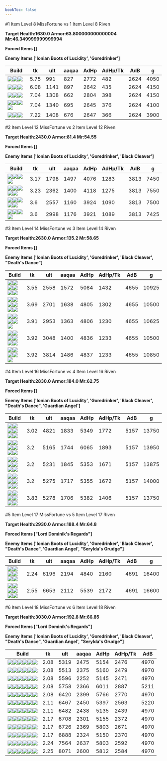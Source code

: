 ```yaml
---
bookToc: false
---
```


#1 Item Level 8 MissFortune vs 1 Item Level 8 Riven

**Target Health:1630.0 Armor:63.800000000000004 Mr:46.349999999999994**


**Forced Items []**


**Enemy Items ['Ionian Boots of Lucidity', 'Goredrinker']**




Build | tk | ult | aaqaa | AdHp | AdHp/Tk | AdB | g
-|-|-|-|-|-|-|-
![](/item/3153.png)![](/item/1001.png)![](/item/1055.png)|5.75|991|827|2772|482|2624|4050
![](/item/6671.png)![](/item/1001.png)![](/item/1055.png)|6.08|1141|897|2642|435|2624|4150
![](/item/3074.png)![](/item/1001.png)![](/item/1055.png)|7.04|1308|662|2804|398|2624|4150
![](/item/6676.png)![](/item/1001.png)![](/item/1055.png)![](/item/1036.png)|7.04|1340|695|2645|376|2624|4100
![](/item/3142.png)![](/item/1055.png)![](/item/1036.png)|7.22|1408|676|2647|366|2624|3900




























































#2 Item Level 12 MissFortune vs 2 Item Level 12 Riven

**Target Health:2430.0 Armor:81.4 Mr:54.55**


**Forced Items []**


**Enemy Items ['Ionian Boots of Lucidity', 'Goredrinker', 'Black Cleaver']**




Build | tk | ult | aaqaa | AdHp | AdHp/Tk | AdB | g
-|-|-|-|-|-|-|-
![](/item/3153.png)![](/item/6671.png)![](/item/1001.png)![](/item/1055.png)|3.17|1798|1497|4076|1283|3813|7450
![](/item/3153.png)![](/item/3142.png)![](/item/1055.png)![](/item/1036.png)![](/item/1036.png)|3.23|2362|1400|4118|1275|3813|7550
![](/item/6676.png)![](/item/3031.png)![](/item/1001.png)![](/item/1055.png)![](/item/1036.png)|3.6|2557|1160|3924|1090|3813|7500
![](/item/6676.png)![](/item/3142.png)![](/item/1055.png)![](/item/1037.png)|3.6|2998|1176|3921|1089|3813|7425




























































#3 Item Level 14 MissFortune vs 3 Item Level 14 Riven

**Target Health:2630.0 Armor:135.2 Mr:58.65**


**Forced Items []**


**Enemy Items ['Ionian Boots of Lucidity', 'Goredrinker', 'Black Cleaver', "Death's Dance"]**




Build | tk | ult | aaqaa | AdHp | AdHp/Tk | AdB | g
-|-|-|-|-|-|-|-
![](/item/3153.png)![](/item/3033.png)![](/item/6676.png)![](/item/1001.png)![](/item/1055.png)![](/item/1037.png)|3.55|2558|1572|5084|1432|4655|10925
![](/item/6671.png)![](/item/3036.png)![](/item/6676.png)![](/item/1001.png)![](/item/1055.png)![](/item/1036.png)|3.69|2701|1638|4805|1302|4655|10500
![](/item/3142.png)![](/item/3036.png)![](/item/3091.png)![](/item/1055.png)![](/item/1037.png)|3.91|2953|1363|4806|1230|4655|10625
![](/item/6676.png)![](/item/3031.png)![](/item/3036.png)![](/item/1001.png)![](/item/1055.png)![](/item/1036.png)|3.92|3048|1400|4836|1233|4655|10500
![](/item/6676.png)![](/item/3142.png)![](/item/3036.png)![](/item/1055.png)![](/item/1038.png)|3.92|3814|1486|4837|1233|4655|10850




























































#4 Item Level 16 MissFortune vs 4 Item Level 16 Riven

**Target Health:2830.0 Armor:184.0 Mr:62.75**


**Forced Items []**


**Enemy Items ['Ionian Boots of Lucidity', 'Goredrinker', 'Black Cleaver', "Death's Dance", 'Guardian Angel']**




Build | tk | ult | aaqaa | AdHp | AdHp/Tk | AdB | g
-|-|-|-|-|-|-|-
![](/item/6676.png)![](/item/3142.png)![](/item/3036.png)![](/item/3095.png)![](/item/1038.png)![](/item/1036.png)|3.02|4821|1833|5349|1772|5157|13750
![](/item/6676.png)![](/item/3142.png)![](/item/3036.png)![](/item/3072.png)![](/item/1038.png)![](/item/1036.png)|3.2|5165|1744|6065|1893|5157|13950
![](/item/6676.png)![](/item/3142.png)![](/item/3036.png)![](/item/6695.png)![](/item/1038.png)![](/item/1037.png)|3.2|5231|1845|5353|1671|5157|13875
![](/item/6676.png)![](/item/3142.png)![](/item/3036.png)![](/item/3179.png)![](/item/1038.png)![](/item/1038.png)|3.2|5275|1717|5355|1672|5157|14000
![](/item/6676.png)![](/item/3142.png)![](/item/3036.png)![](/item/6696.png)![](/item/1038.png)![](/item/1036.png)|3.83|5278|1706|5382|1406|5157|13750




























































#5 Item Level 17 MissFortune vs 5 Item Level 17 Riven

**Target Health:2930.0 Armor:188.4 Mr:64.8**


**Forced Items ["Lord Dominik's Regards"]**


**Enemy Items ['Ionian Boots of Lucidity', 'Goredrinker', 'Black Cleaver', "Death's Dance", 'Guardian Angel', "Serylda's Grudge"]**




Build | tk | ult | aaqaa | AdHp | AdHp/Tk | AdB | g
-|-|-|-|-|-|-|-
![](/item/6676.png)![](/item/3142.png)![](/item/3036.png)![](/item/3095.png)![](/item/6696.png)![](/item/1038.png)|2.24|6196|2194|4840|2160|4691|16400
![](/item/6676.png)![](/item/3142.png)![](/item/3036.png)![](/item/3072.png)![](/item/6696.png)![](/item/1038.png)|2.55|6653|2112|5539|2172|4691|16600




























































#6 Item Level 18 MissFortune vs 6 Item Level 18 Riven

**Target Health:3030.0 Armor:192.8 Mr:66.85**


**Forced Items ["Lord Dominik's Regards"]**


**Enemy Items ['Ionian Boots of Lucidity', 'Goredrinker', 'Black Cleaver', "Death's Dance", 'Guardian Angel', "Serylda's Grudge"]**




Build | tk | ult | aaqaa | AdHp | AdHp/Tk | AdB
-|-|-|-|-|-|-
![](/item/6676.png)![](/item/3031.png)![](/item/3036.png)![](/item/3046.png)![](/item/3095.png)![](/item/6695.png)|2.08|5319|2475|5154|2476|4970
![](/item/6676.png)![](/item/3031.png)![](/item/3036.png)![](/item/3046.png)![](/item/3095.png)![](/item/6696.png)|2.08|5513|2375|5160|2479|4970
![](/item/6676.png)![](/item/3046.png)![](/item/3036.png)![](/item/3095.png)![](/item/6695.png)![](/item/6675.png)|2.08|5596|2252|5145|2471|4970
![](/item/6676.png)![](/item/3046.png)![](/item/3036.png)![](/item/3072.png)![](/item/3095.png)![](/item/6692.png)|2.08|5758|2366|6011|2887|5211
![](/item/6676.png)![](/item/3142.png)![](/item/3036.png)![](/item/3095.png)![](/item/3046.png)![](/item/3072.png)|2.08|6420|2399|5766|2770|4970
![](/item/6676.png)![](/item/3095.png)![](/item/3036.png)![](/item/3179.png)![](/item/6696.png)![](/item/6692.png)|2.11|6467|2450|5397|2563|5220
![](/item/6676.png)![](/item/3142.png)![](/item/3036.png)![](/item/3095.png)![](/item/3004.png)![](/item/3508.png)|2.11|6482|2438|5135|2439|4970
![](/item/6676.png)![](/item/3142.png)![](/item/3036.png)![](/item/6696.png)![](/item/3004.png)![](/item/3091.png)|2.17|6708|2301|5155|2372|4970
![](/item/6676.png)![](/item/3142.png)![](/item/3036.png)![](/item/3095.png)![](/item/3072.png)![](/item/3087.png)|2.17|6726|2369|5803|2671|4970
![](/item/6676.png)![](/item/3142.png)![](/item/3036.png)![](/item/3095.png)![](/item/6696.png)![](/item/3087.png)|2.17|6888|2324|5150|2370|4970
![](/item/6676.png)![](/item/3142.png)![](/item/3036.png)![](/item/3095.png)![](/item/6696.png)![](/item/3072.png)|2.24|7564|2637|5803|2592|4970
![](/item/6676.png)![](/item/3142.png)![](/item/3036.png)![](/item/3072.png)![](/item/6696.png)![](/item/6695.png)|2.25|8071|2600|5812|2584|4970




























































